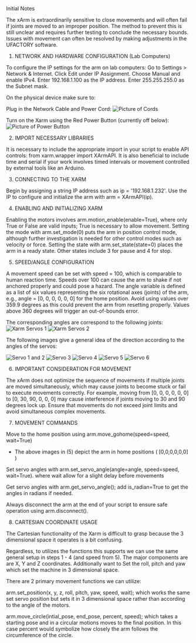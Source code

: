Initial Notes

The xArm is extraordinarily sensitive to close movements and will often fail if joints are moved to an improper position. The method to prevent this is still unclear and requires further testing to conclude the necessary bounds.
Issues with movement can often be resolved by making adjustments in the UFACTORY software.



1. NETWORK AND HARDWARE CONFIGURATION (Lab Computers)

To configure the IP settings for the arm on lab computers:
Go to Settings > Network & Internet.
Click Edit under IP Assignment.
Choose Manual and enable IPv4.
Enter 192.168.1.100 as the IP address.
Enter 255.255.255.0 as the Subnet mask.

On the physical device make sure to:

Plug in the Network Cable and Power Cord:
<img src="xarm_img\xarm_cables.jpg" alt="Picture of Cords">

Turn on the Xarm using the Red Power Button (currently off below): 
<img src="xarm_img\xarm_powerswitch.jpg" alt="Picture of Power Button">

2. IMPORT NECESSARY LIBRARIES

It is necessary to include the appropriate import in your script to enable API controls: from xarm.wrapper import XArmAPI.
It is also beneficial to include time and serial if your work involves timed intervals or movement controlled by external tools like an Arduino.


3. CONNECTING TO THE XARM

Begin by assigning a string IP address such as ip = '192.168.1.232'.
Use the IP to configure and initialize the arm with arm = XArmAPI(ip).


4. ENABLING AND INITIALIZING XARM

Enabling the motors involves arm.motion_enable(enable=True), where only True or False are valid inputs; True is necessary to allow movement.
Setting the mode with arm.set_mode(0) puts the arm in position control mode, although further investigation is needed for other control modes such as velocity or force.
Setting the state with arm.set_state(state=0) places the arm in a ready state. Other states include 3 for pause and 4 for stop.


5. SPEED/ANGLE CONFIGURATION

A movement speed can be set with speed = 100, which is comparable to human reaction time. Speeds over 100 can cause the arm to shake if not anchored properly and could pose a hazard.
The angle variable is defined as a list of six values representing the six rotational axes (joints) of the arm, e.g., angle = [0, 0, 0, 0, 0, 0] for the home position.
Avoid using values over 359.9 degrees as this could prevent the arm from resetting properly. Values above 360 degrees will trigger an out-of-bounds error.

The corresponding angles are correspond to the following joints:
<img src="xarm_img\xarm_img1.jpg" alt="Xarm Servos 1">
<img src="xarm_img\xarm_img2.jpg" alt="Xarm Servos 2">

The following images give a general idea of the direction according to the angles of the servos:

<img src="xarm_img\Servo1&2.JPG" alt="Servo 1 and 2">

<img src="xarm_img\Servo3.JPG" alt="Servo 3">

<img src="xarm_img\Servo4.JPG" alt="Servo 4">

<img src="xarm_img\Servo5.JPG" alt="Servo 5">

<img src="xarm_img\Servo6.JPG" alt="Servo 6">


6. IMPORTANT CONSIDERATION FOR MOVEMENT

The xArm does not optimize the sequence of movements if multiple joints are moved simultaneously, which may cause joints to become stuck or fail to execute movements correctly. For example, moving from [0, 0, 0, 0, 0, 0] to [0, 30, 90, 0, 0, 0] may cause interference if joints moving to 30 and 90 degrees lock up.
Ensure that movements do not exceed joint limits and avoid simultaneous complex movements.


7. MOVEMENT COMMANDS

Move to the home position using arm.move_gohome(speed=speed, wait=True)
* The above images in (5) depict the arm in home positions ( [0,0,0,0,0,0] )

Set servo angles with arm.set_servo_angle(angle=angle, speed=speed, wait=True).
where wait allow for a slight delay before movements

Get servo angles with arm.get_servo_angle(); add is_radian=True to get the angles in radians if needed.


Always disconnect the arm at the end of your script to ensure safe operation using arm.disconnect().


8. CARTESIAN COORDINATE USAGE

The Cartesian functionality of the Xarm is difficult to grasp because the 3 dimensional space it operates is a bit confusing.  

Regardless, to utilizes the functions this supports we can use the same general setup in steps 1 - 4 (and speed from 5).
The major components are are X, Y and Z coordinates.  Additionally want to Set the roll, pitch and yaw which set the machine in 3 dimensional space.

There are 2 primary movement functions we can utilize:

arm.set_position(x, y, z, roll, pitch, yaw, speed, wait);  which works the same set servo position but sets it in 3 dimensional space rather than according to the angle of the motors.

arm.move_circle(intial_pose, end_pose, percent, speed); which takes a starting pose and in a circular motions moves to the final position.  In this case percent would symbolize how closely the arm follows the circumference of the circle.

